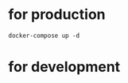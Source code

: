 # for production
```docker-compose up -d```

# for development
```docker-compose -f docker-compose-dev.yml up -d
```